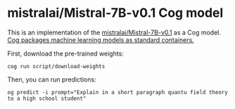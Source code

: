 # mistralai/Mistral-7B-v0.1 Cog model

This is an implementation of the [mistralai/Mistral-7B-v0.1](https://huggingface.co/mistralai/Mistral-7B-v0.1) as a Cog model. [Cog packages machine learning models as standard containers.](https://github.com/replicate/cog)

First, download the pre-trained weights:

    cog run script/download-weights

Then, you can run predictions:

    og predict -i prompt="Explain in a short paragraph quantu field theory to a high school student"

